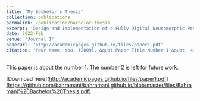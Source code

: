 ```yaml
---
title: "My Bachelor's Thesis"
collection: publications
permalink: /publication/bachelor-thesis
excerpt: 'Design and Implementation of a Fully-Digital Neuromorphic Processor'
date: 2022-Feb
venue: 'Journal 1'
paperurl: 'http://academicpages.github.io/files/paper1.pdf'
citation: 'Your Name, You. (2009). &quot;Paper Title Number 1.&quot; <i>Journal 1</i>. 1(1).'
---
```

This paper is about the number 1. The number 2 is left for future work.

[Download here](http://academicpages.github.io/files/paper1.pdf](https://github.com/bahramani/bahramani.github.io/blob/master/files/Bahramani%20Bachelor%20Thesis.pdf)
